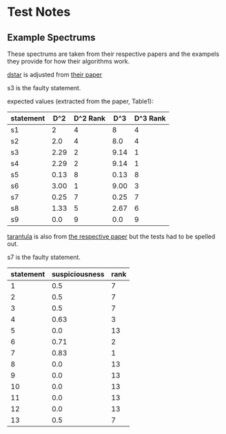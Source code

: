 # Test Notes 

## Example Spectrums 

These spectrums are taken from their respective papers and the exampels they provide for how their algorithms work. 

[dstar](dstar.csv) is adjusted from [their paper](https://doi.org/10.1109/TR.2013.2285319) 

s3 is the faulty statement. 

expected values (extracted from the paper, Table1): 

| statement | D^2  | D^2 Rank | D^3  | D^3 Rank |
|-----------|------|----------|------|----------|
| s1        | 2    | 4        | 8    | 4        |
| s2        | 2.0  | 4        | 8.0  | 4        |
| s3        | 2.29 | 2        | 9.14 | 1        |
| s4        | 2.29 | 2        | 9.14 | 1        |
| s5        | 0.13 | 8        | 0.13 | 8        |
| s6        | 3.00 | 1        | 9.00 | 3        |
| s7        | 0.25 | 7        | 0.25 | 7        |
| s8        | 1.33 | 5        | 2.67 | 6        |
| s9        | 0.0  | 9        | 0.0  | 9        |

[tarantula](tarantula.csv) is also from [the respective paper](https://dl.acm.org/doi/abs/10.1145/1101908.1101949) but the tests had to be spelled out. 

s7 is the faulty statement.

| statement | suspiciousness | rank |
|-----------|----------------|------|
| 1         | 0.5            | 7    |
| 2         | 0.5            | 7    |
| 3         | 0.5            | 7    |
| 4         | 0.63           | 3    |
| 5         | 0.0            | 13   |
| 6         | 0.71           | 2    |
| 7         | 0.83           | 1    |
| 8         | 0.0            | 13   |
| 9         | 0.0            | 13   |
| 10        | 0.0            | 13   |
| 11        | 0.0            | 13   |
| 12        | 0.0            | 13   |
| 13        | 0.5            | 7    |